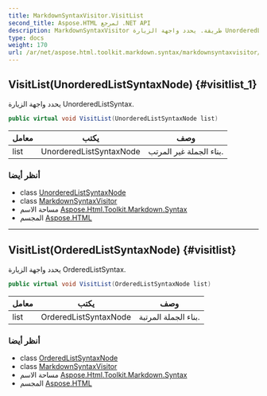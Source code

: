 ```yaml
---
title: MarkdownSyntaxVisitor.VisitList
second_title: Aspose.HTML لمرجع .NET API
description: MarkdownSyntaxVisitor طريقة. يحدد واجهة الزيارة UnorderedListSyntax.
type: docs
weight: 170
url: /ar/net/aspose.html.toolkit.markdown.syntax/markdownsyntaxvisitor/visitlist/
---
```

## VisitList(UnorderedListSyntaxNode) {#visitlist_1}

يحدد واجهة الزيارة UnorderedListSyntax.

```csharp
public virtual void VisitList(UnorderedListSyntaxNode list)
```

| معامل | يكتب | وصف |
| --- | --- | --- |
| list | UnorderedListSyntaxNode | بناء الجملة غير المرتب. |

### أنظر أيضا

* class [UnorderedListSyntaxNode](../../unorderedlistsyntaxnode/)
* class [MarkdownSyntaxVisitor](../)
* مساحة الاسم [Aspose.Html.Toolkit.Markdown.Syntax](../../markdownsyntaxvisitor/)
* المجسم [Aspose.HTML](../../../)

---

## VisitList(OrderedListSyntaxNode) {#visitlist}

يحدد واجهة الزيارة OrderedListSyntax.

```csharp
public virtual void VisitList(OrderedListSyntaxNode list)
```

| معامل | يكتب | وصف |
| --- | --- | --- |
| list | OrderedListSyntaxNode | بناء الجملة المرتبة. |

### أنظر أيضا

* class [OrderedListSyntaxNode](../../orderedlistsyntaxnode/)
* class [MarkdownSyntaxVisitor](../)
* مساحة الاسم [Aspose.Html.Toolkit.Markdown.Syntax](../../markdownsyntaxvisitor/)
* المجسم [Aspose.HTML](../../../)


